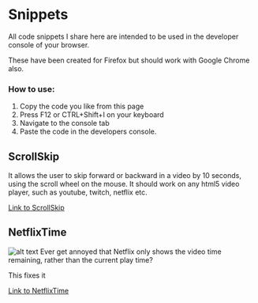 # Snippets

All code snippets I share here are intended to be used in the developer console of your browser. 

These have been created for Firefox but should work with Google Chrome also.

### How to use:
1. Copy the code you like from this page
2. Press F12 or CTRL+Shift+I on your keyboard
3. Navigate to the console tab
4. Paste the code in the developers console.


## ScrollSkip
It allows the user to skip forward or backward in a video by 10 seconds, using the scroll wheel on the mouse.
It should work on any html5 video player, such as youtube, twitch, netflix etc.

[Link to ScrollSkip](../master/scrollskip.js)


## NetflixTime
![alt text](../master/Media/netflix-logo.png "Logo Title Text 1")
Ever get annoyed that Netflix only shows the video time remaining, rather than the current play time? 

This fixes it

[Link to NetflixTime](../master/NetflixTime.js)


